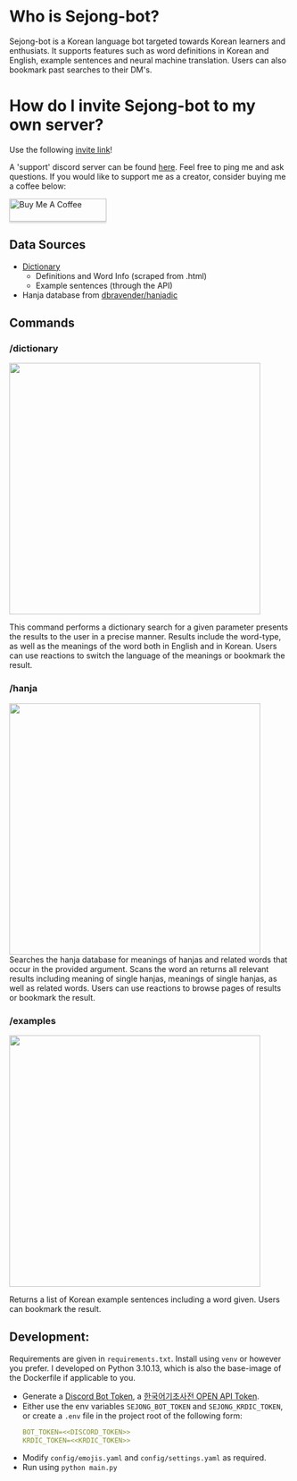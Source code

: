 # Who is Sejong-bot?
Sejong-bot is a Korean language bot targeted towards Korean learners and enthusiats. It supports features such as word definitions in Korean and English, example sentences and neural machine translation. Users can also bookmark past searches to their DM's.

# How do I invite Sejong-bot to my own server?

Use the following [invite link](https://discord.com/api/oauth2/authorize?client_id=529231054909865985&permissions=74752&scope=bot)!

A 'support' discord server can be found [here](https://discord.gg/EhGjg2drSQ). Feel free to ping me and ask questions. If you would like to support me as a creator, consider buying me a coffee below:

<a href="https://www.buymeacoffee.com/gbraad" target="_blank"><img src="https://www.buymeacoffee.com/assets/img/custom_images/orange_img.png" alt="Buy Me A Coffee" style="height: 41px !important;width: 174px !important;box-shadow: 0px 3px 2px 0px rgba(190, 190, 190, 0.5) !important;-webkit-box-shadow: 0px 3px 2px 0px rgba(190, 190, 190, 0.5) !important;" ></a>

## Data Sources
- [Dictionary](https://krdict.korean.go.kr/openApi/openApiInfo)
    - Definitions and Word Info (scraped from .html)
    - Example sentences (through the API)
- Hanja database from [dbravender/hanjadic](https://github.com/dbravender/hanjadic)

## Commands

### /dictionary
<img src="https://i.imgur.com/Zlw00b7.gif" width="450px">

This command performs a dictionary search for a given parameter presents the results to the user in a precise manner. Results include the word-type, as well as the meanings of the word both in English and in Korean. Users can use reactions to switch the language of the meanings or bookmark the result.

### /hanja
<img src="https://i.imgur.com/N18cYT8.png" width="450px">
Searches the hanja database for meanings of hanjas and related words that occur in the provided argument. Scans the word an returns all relevant results including meaning of single hanjas, meanings of single hanjas, as well as related words.  Users can use reactions to browse pages of results or bookmark the result.

### /examples
<img src="https://i.imgur.com/j7JXgls.png" width="450px">

Returns a list of Korean example sentences including a word given. Users can bookmark the result.

## Development:

Requirements are given in ``requirements.txt``. Install using ``venv`` or however you prefer. I developed on Python 3.10.13, which is also the base-image of the Dockerfile if applicable to you.

- Generate a [Discord Bot Token](https://discordapp.com/developers/applications/), a [한국어기초사전 OPEN API Token](https://krdict.korean.go.kr/openApi/openApiInfo).
- Either use the env variables ``SEJONG_BOT_TOKEN`` and ``SEJONG_KRDIC_TOKEN``, or create a ``.env`` file in the project root of the following form:
    ```yaml
    BOT_TOKEN=<<DISCORD_TOKEN>>
    KRDIC_TOKEN=<<KRDIC_TOKEN>>
    ```
- Modify ``config/emojis.yaml`` and ``config/settings.yaml`` as required.
- Run using ``python main.py``
